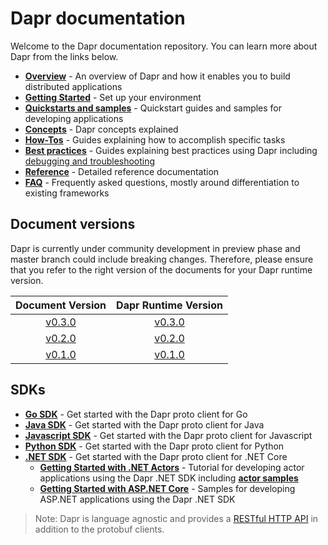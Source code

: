 # Dapr documentation

Welcome to the Dapr documentation repository. You can learn more about Dapr from the links below.

- **[Overview](./overview.md)** - An overview of Dapr and how it enables you to build distributed applications
- **[Getting Started](./getting-started)** - Set up your environment
- **[Quickstarts and samples](./quickstart)** - Quickstart guides and samples for developing applications
- **[Concepts](./concepts)** - Dapr concepts explained
- **[How-Tos](./howto)** - Guides explaining how to accomplish specific tasks
- **[Best practices](./best-practices)** - Guides explaining best practices  using Dapr including [debugging and troubleshooting](https://github.com/dapr/docs/tree/master/best-practices/troubleshooting)
- **[Reference](./reference)** - Detailed reference documentation
- **[FAQ](FAQ.md)** - Frequently asked questions, mostly around differentiation to existing frameworks

## Document versions

Dapr is currently under community development in preview phase and master branch could include breaking changes. Therefore, please ensure that you refer to the right version of the documents for your Dapr runtime version.

|    Document Version  | Dapr Runtime Version |
|:--------------------:|:--------------------:|
| [v0.3.0](https://github.com/dapr/docs/tree/v0.3.0) | [v0.3.0](https://github.com/dapr/dapr/tree/v0.3.0) |
| [v0.2.0](https://github.com/dapr/docs/tree/v0.2.0) | [v0.2.0](https://github.com/dapr/dapr/tree/v0.2.0) |
| [v0.1.0](https://github.com/dapr/docs/tree/v0.1.0) | [v0.1.0](https://github.com/dapr/dapr/tree/v0.1.0) |

## SDKs

- **[Go SDK](https://github.com/dapr/go-sdk)** - Get started with the Dapr proto client for Go
- **[Java SDK](https://github.com/dapr/java-sdk)** - Get started with the Dapr proto client for Java
- **[Javascript SDK](https://github.com/dapr/js-sdk)** - Get started with the Dapr proto client for Javascript
- **[Python SDK](https://github.com/dapr/python-sdk)** - Get started with the Dapr proto client for Python
- **[.NET SDK](https://github.com/dapr/dotnet-sdk)** - Get started with the Dapr proto client for .NET Core
  - **[Getting Started with .NET Actors](https://github.com/dapr/dotnet-sdk/blob/master/docs/get-started-dapr-actor.md)** - Tutorial for developing actor applications using the Dapr .NET SDK including  **[actor samples](https://github.com/dapr/dotnet-sdk/tree/master/samples/Actor)**
  - **[Getting Started with ASP.NET Core](https://github.com/dapr/dotnet-sdk/tree/master/samples/AspNetCore)** - Samples for developing ASP.NET applications using the Dapr .NET SDK

> Note: Dapr is language agnostic and provides a [RESTful HTTP API](./reference/api/README.md) in addition to the protobuf clients.
